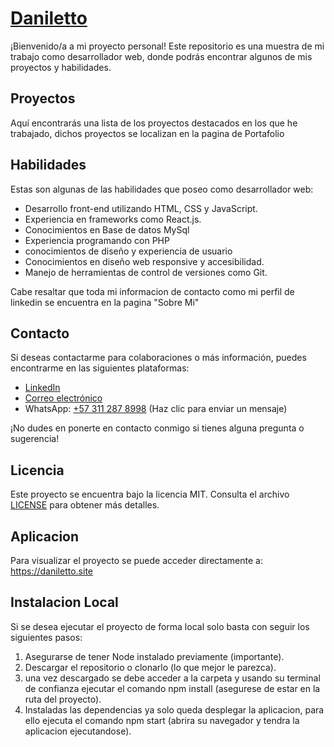 # [Daniletto](https://daniletto.site)

¡Bienvenido/a a mi proyecto personal! Este repositorio es una muestra de mi trabajo como desarrollador web, donde podrás encontrar algunos de mis proyectos y habilidades.

## Proyectos

Aquí encontrarás una lista de los proyectos destacados en los que he trabajado, dichos proyectos se localizan en la pagina de Portafolio

## Habilidades

Estas son algunas de las habilidades que poseo como desarrollador web:

- Desarrollo front-end utilizando HTML, CSS y JavaScript.
- Experiencia en frameworks como React.js.
- Conocimientos en Base de datos MySql
- Experiencia programando con PHP
- conocimientos de diseño y experiencia de usuario
- Conocimientos en diseño web responsive y accesibilidad.
- Manejo de herramientas de control de versiones como Git.

Cabe resaltar que toda mi informacion de contacto como mi perfil de linkedin se encuentra en la pagina "Sobre Mi"

## Contacto

Si deseas contactarme para colaboraciones o más información, puedes encontrarme en las siguientes plataformas:

- [LinkedIn](https://www.linkedin.com/in/jeferson-danilo-castro-becerra-ab46a7180/)
- [Correo electrónico](mailto:daniilo.97@example.com)
- WhatsApp: [+57 311 287 8998](https://wa.me/3112878998) (Haz clic para enviar un mensaje)

¡No dudes en ponerte en contacto conmigo si tienes alguna pregunta o sugerencia!

## Licencia

Este proyecto se encuentra bajo la licencia MIT. Consulta el archivo [LICENSE](./LICENSE) para obtener más detalles.

## Aplicacion

Para visualizar el proyecto se puede acceder directamente a: https://daniletto.site

## Instalacion Local

Si se desea ejecutar el proyecto de forma local solo basta con seguir los siguientes pasos:
1. Asegurarse de tener Node instalado previamente (importante).
2. Descargar el repositorio o clonarlo (lo que mejor le parezca).
3. una vez descargado se debe acceder a la carpeta y usando su terminal de confianza ejecutar el comando npm install (asegurese de estar en la ruta del proyecto).
4. Instaladas las dependencias ya solo queda desplegar la aplicacion, para ello ejecuta el comando npm start (abrira su navegador y tendra la aplicacion ejecutandose).

